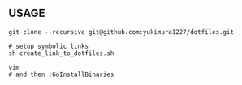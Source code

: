 ## USAGE

```
git clone --recursive git@github.com:yukimura1227/dotfiles.git
```

```
# setup symbolic links
sh create_link_to_dotfiles.sh
```

```
vim
# and then :GoInstallBinaries
```
